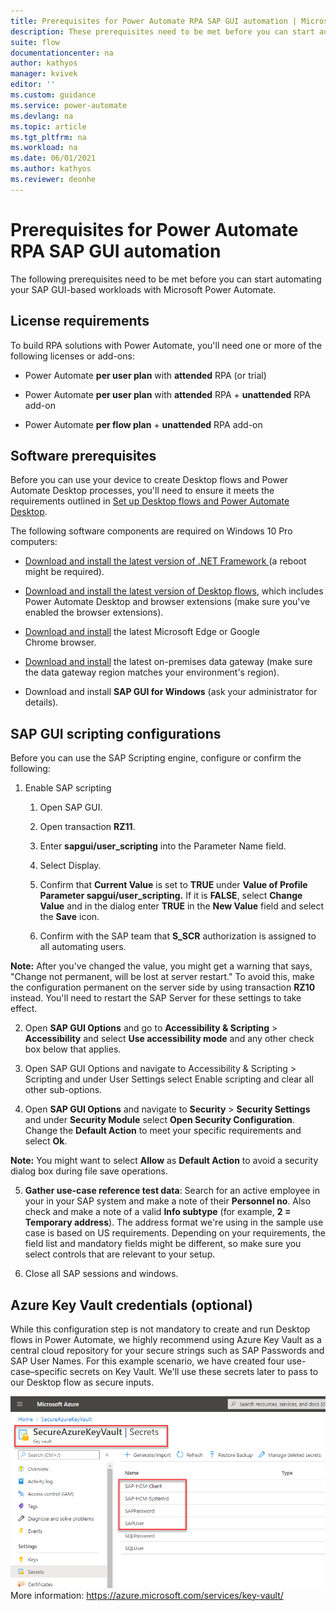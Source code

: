 ```yaml
---
title: Prerequisites for Power Automate RPA SAP GUI automation | Microsoft Docs
description: These prerequisites need to be met before you can start automating your SAP GUI-based workloads with Microsoft Power Automate.
suite: flow
documentationcenter: na
author: kathyos
manager: kvivek
editor: ''
ms.custom: guidance
ms.service: power-automate
ms.devlang: na
ms.topic: article
ms.tgt_pltfrm: na
ms.workload: na
ms.date: 06/01/2021
ms.author: kathyos
ms.reviewer: deonhe
---
```


# Prerequisites for Power Automate RPA SAP GUI automation

The following prerequisites need to be met before you can start automating your SAP GUI-based workloads with Microsoft Power Automate.

## License requirements

To build RPA solutions with Power Automate, you'll need one or more of the following licenses or add-ons:

-   Power Automate **per user plan** with **attended** RPA (or trial)

-   Power Automate **per user plan** with **attended** RPA + **unattended** RPA add-on

-   Power Automate **per flow plan** + **unattended** RPA add-on

## Software prerequisites

Before you can use your device to create Desktop flows and Power Automate Desktop processes, you'll need to ensure it meets the requirements outlined in [Set up Desktop flows and Power Automate Desktop](../../ui-flows/setup).

The following software components are required on Windows 10 Pro computers:

-   [Download and install the latest version of .NET Framework ](https://dotnet.microsoft.com/download/dotnet-framework)(a reboot might be required).

-   [Download and install the latest version of Desktop flows](../../ui-flows/setup#install-ui-flows-on-your-device), which includes Power Automate Desktop and browser extensions (make sure you've enabled the browser extensions).

-   [Download and install](https://www.microsoft.com/edge/) the latest Microsoft Edge or Google Chrome browser.

-   [Download and install](../../gateway-reference#use-a-gateway) the latest on-premises data gateway (make sure the data gateway region matches your environment's region).

-   Download and install **SAP GUI for Windows** (ask your administrator for details).

## SAP GUI scripting configurations

Before you can use the SAP Scripting engine, configure or confirm the following:

1.  Enable SAP scripting

    1.  Open SAP GUI.

    1.  Open transaction **RZ11**.

    1.  Enter **sapgui/user\_scripting** into the Parameter Name field.

    1.  Select Display.

    1.  Confirm that **Current Value** is set to **TRUE** under **Value of Profile Parameter sapgui/user\_scripting.** If it is **FALSE**, select **Change Value** and in the dialog enter **TRUE** in the **New Value** field and select the **Save** icon.

    1.  Confirm with the SAP team that **S\_SCR** authorization is assigned to all automating users.

**Note:** After you've changed the value, you might get a warning that says, "Change not permanent, will be lost at server restart." To avoid this, make the configuration permanent on the server side by using transaction **RZ10** instead. You'll need to restart the SAP Server for these settings to take effect.

2.  Open **SAP GUI Options** and go to **Accessibility & Scripting** &gt; **Accessibility** and select **Use accessibility mode** and any other check box below that applies.

3.  Open SAP GUI Options and navigate to Accessibility & Scripting &gt; Scripting and under User Settings select Enable scripting and clear all other sub-options.

4.  Open **SAP GUI Options** and navigate to **Security** &gt; **Security Settings** and under **Security Module** select **Open Security Configuration**. Change the **Default Action** to meet your specific requirements and select **Ok**.

**Note:** You might want to select **Allow** as **Default Action** to avoid a security dialog box during file save operations.

5. **Gather use-case reference test data**: Search for an active employee in your in your SAP system and make a note of their **Personnel no**. Also check and make a note of a valid **Info subtype** (for example, **2 = Temporary address**). The address format we're using in the sample use case is based on US requirements. Depending on your requirements, the field list and mandatory fields might be different, so make sure you select controls that are relevant to your setup.

1.  Close all SAP sessions and windows.

## Azure Key Vault credentials (optional)

While this configuration step is not mandatory to create and run Desktop flows in Power Automate, we highly recommend using Azure Key Vault as a central cloud repository for your secure strings such as SAP Passwords and SAP User Names. For this example scenario, we have created four use-case–specific secrets on Key Vault. We'll use these secrets later to pass to our Desktop flow as secure inputs.

![Screenshot of the Azure Key Vault window with the following secrets  SAP HCMClient  SAP HCM SystemId  SAPPassword  and SAPUser ](media/Azure-Key-Vault-window.png)  
More information: <https://azure.microsoft.com/services/key-vault/>
